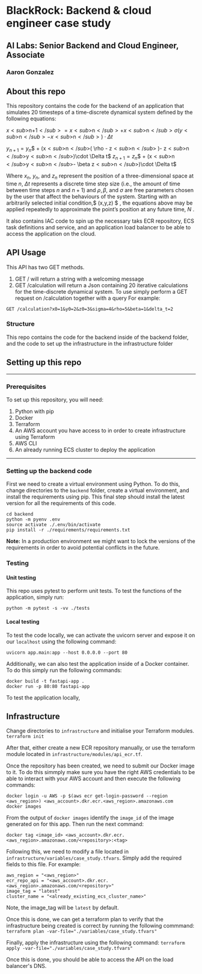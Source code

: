 # BlackRock: Backend &amp; cloud engineer case study
## AI Labs: Senior Backend and Cloud Engineer, Associate
### Aaron Gonzalez

## About this repo
This repository contains the code for the backend of an application that simulates 20 timesteps of a time-discrete dynamical system defined by the following equations:

$x <sub>$n+1$</sub>= x<sub>$n$</sub> + x<sub>$n$</sub> \sigma(y<sub>$n$</sub> - x<sub>$n$</sub>) \cdot \Delta t$

$y$<sub>$n+1$</sub>$= y$<sub>$n$</sub>$ + (x$<sub>$n$</sub>$( \rho - z$<sub>$n$</sub>$ )- z$<sub>$n$</sub>$y$<sub>$n$</sub>$)\cdot \Delta t$
$z$<sub>$n+1$</sub>$= z$<sub>$n$</sub>$ + (x$<sub>$n$</sub>$y$<sub>$n$</sub>$- \beta z$<sub>$n$</sub>$)\cdot \Delta t$

Where $x$<sub>$n$</sub>, $y$<sub>$n$</sub>, and $z$<sub>$n$</sub> represent the position of a three-dimensional space at time $n$, $\Delta t$ represents a discrete time step size (i.e., the amount of time between time steps $n$ and $n+1$) and $\rho, \beta$, and $\sigma$ are free parameters chosen by the user that affect the behaviours of the system. Starting with an arbitrarily selected initial condition,$ (x,y,z) $ , the equations above may be applied repeatedly to approximate the point’s position at any future time, $N$ .

It also contains IAC code to spin up the necessary taks ECR repository, ECS task definitions and service, and an application load balancer to be able to access the application on the cloud.

## API Usage

This API has two GET methods.

1. GET / will return a string with a welcoming message
2. GET /calculation will return a Json containing 20 iterative calculations for the time-discrete dynamical system.
To use simply perform a GET request on /calculation together with a query
For example:
```
GET /calculation?x0=1&y0=2&z0=3&sigma=4&rho=5&beta=1&delta_t=2
```

### Structure
This repo contains the code for the backend inside of the backend folder, and the code to set up the infrastructure in the infrastructure folder

## Setting up this repo
---
### Prerequisites
To set up this repository, you will need:
1. Python with pip
2. Docker
3. Terraform
4. An AWS account you have access to in order to create infrastructure using Terraform 
5. AWS CLI
6. An already running ECS cluster to deploy the application
---
### Setting up the backend code
First we need to create a virtual environment using Python. 
To do this, change directories to the `backend` folder, create a virtual environment, and install the requirements using pip. This final step should install the latest version for all the requirements of this code.

```
cd backend
python -m pyenv .env
source activate ./.env/bin/activate
pip install -r ./requirements/requirements.txt
```

**Note:** In a production environment we might want to lock the versions of the requirements in order to avoid potential conflicts in the future. 

### Testing

#### Unit testing

This repo uses pytest to perform unit tests. To test the functions of the application, simply run:

`python -m pytest -s -vv ./tests`

#### Local testing

To test the code locally, we can activate the uvicorn server and expose it on our `localhost` using the following command:

`uvicorn app.main:app --host 0.0.0.0 --port 80`

Additionally, we can also test the application inside of a Docker container. To do this simply run the following commands:

```
docker build -t fastapi-app .
docker run -p 80:80 fastapi-app
```

To test the application locally, 

## Infrastructure
Change directories to `infrastructure` and initialise your Terraform modules.
`terraform init`

After that, either create a new ECR repository manually, or use the terraform module located in `infrastructure/modules/api_ecr.tf`.

Once the repository has been created, we need to submit our Docker image to it. To do this simmply make sure you have the right AWS credentials to be able to interact with your AWS account and then execute the following commands:

```
docker login -u AWS -p $(aws ecr get-login-password --region <aws_region>) <aws_account>.dkr.ecr.<aws_region>.amazonaws.com
docker images
```
From the output of `docker images` identify the `image_id` of the image generated on for this app. Then run the next command:

`docker tag <image_id> <aws_account>.dkr.ecr.<aws_region>.amazonaws.com/<repository>:<tag>`

Following this, we need to modify a file located in `infrastructure/variables/case_study.tfvars`. Simply add the required fields to this file. For example:
```
aws_region = "<aws_region>"
ecr_repo_api = "<aws_account>.dkr.ecr.<aws_region>.amazonaws.com/<repository>"
image_tag = "latest"
cluster_name = "<already_existing_ecs_cluster_name>"
```
Note, the image_tag will be `latest` by default. 

Once this is done, we can get a terraform plan to verify that the infrastructure being created is correct by running the following commmand:
`terraform plan -var-file="./variables/case_study.tfvars" `

Finally, apply the infrastructure using the following command:
`terraform apply -var-file="./variables/case_study.tfvars" `

Once this is done, you should be able to access the API on the load balancer's DNS.